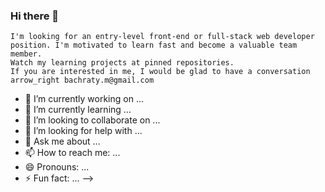 ### Hi there 👋

    I'm looking for an entry-level front-end or full-stack web developer position. I'm motivated to learn fast and become a valuable team member.
    Watch my learning projects at pinned repositories.
    If you are interested in me, I would be glad to have a conversation arrow_right bachraty.m@gmail.com





- 🔭 I’m currently working on ...
- 🌱 I’m currently learning ...
- 👯 I’m looking to collaborate on ...
- 🤔 I’m looking for help with ...
- 💬 Ask me about ...
- 📫 How to reach me: ...
- 😄 Pronouns: ...
- ⚡ Fun fact: ...
-->
